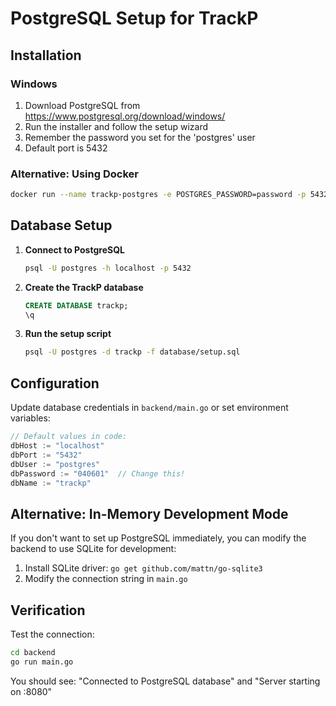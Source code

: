 # PostgreSQL Setup for TrackP

## Installation

### Windows
1. Download PostgreSQL from https://www.postgresql.org/download/windows/
2. Run the installer and follow the setup wizard
3. Remember the password you set for the 'postgres' user
4. Default port is 5432

### Alternative: Using Docker
```bash
docker run --name trackp-postgres -e POSTGRES_PASSWORD=password -p 5432:5432 -d postgres:15
```

## Database Setup

1. **Connect to PostgreSQL**
   ```bash
   psql -U postgres -h localhost -p 5432
   ```

2. **Create the TrackP database**
   ```sql
   CREATE DATABASE trackp;
   \q
   ```

3. **Run the setup script**
   ```bash
   psql -U postgres -d trackp -f database/setup.sql
   ```

## Configuration

Update database credentials in `backend/main.go` or set environment variables:

```go
// Default values in code:
dbHost := "localhost"
dbPort := "5432" 
dbUser := "postgres"
dbPassword := "040601"  // Change this!
dbName := "trackp"
```

## Alternative: In-Memory Development Mode

If you don't want to set up PostgreSQL immediately, you can modify the backend to use SQLite for development:

1. Install SQLite driver: `go get github.com/mattn/go-sqlite3`
2. Modify the connection string in `main.go`

## Verification

Test the connection:
```bash
cd backend
go run main.go
```

You should see: "Connected to PostgreSQL database" and "Server starting on :8080"
